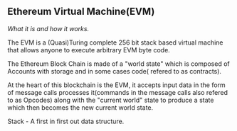 ## Ethereum Virtual Machine(EVM)
*What it is and how it works.*


The EVM is a (Quasi)Turing complete 256 bit stack based virtual machine that allows anyone to execute arbitrary EVM byte code.


The Ethereum Block Chain is made of a "world state" which is composed of Accounts with storage and in some cases code( refered to as contracts).

At the heart of this blockchain is the EVM, it accepts input data in the form of message calls processes it(commands in the message calls also refered to as Opcodes) along with the "current world" state to produce a state which then becomes the new current world state.

Stack - A first in first out data structure.